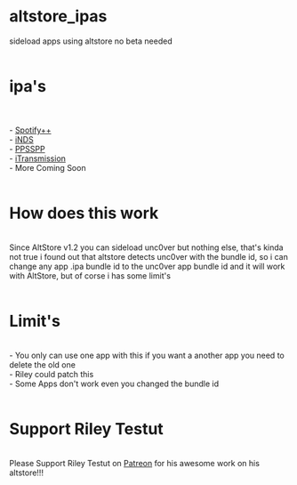 # altstore_ipas
sideload apps using altstore no beta needed
<br>
<br>
# ipa's
<br>
<br>
- <a href="https://github.com/CrafterPika/altstore_ipas/blob/master/ipa/spotify++_altstore_v1.0.ipa?raw=true">Spotify++</a>
<br>
- <a href="https://github.com/CrafterPika/altstore_ipas/blob/master/ipa/iNDS_altstore_v1.10.7.ipa?raw=true">iNDS</a>
<br>
- <a href="https://github.com/CrafterPika/altstore_ipas/blob/master/ipa/ppsspp_altstore_v1.9.3.ipa?raw=true">PPSSPP</a>
<br>
- <a href="https://github.com/CrafterPika/altstore_ipas/blob/master/ipa/iTransmission_altstore_v5.0.ipa?raw=true">iTransmission</a>
<br>
- More Coming Soon
<br>
<br>
<h1>How does this work</h1>
<br>
Since AltStore v1.2 you can sideload unc0ver but nothing else, that's kinda not true i found out that altstore detects unc0ver with the bundle id, so i can change any app .ipa bundle id to the unc0ver app bundle id and it will work with AltStore, but of corse i has some limit's
<br>
<br>
<h1>Limit's</h1>
<br>
- You only can use one app with this if you want a another app you need to delete the old one
<br>
- Riley could patch this
<br>
- Some Apps don't work even you changed the bundle id
<br>
<br>
<h1>Support Riley Testut</h1>
<br>
Please Support Riley Testut on <a href="https://www.patreon.com/rileytestut">Patreon</a> for his awesome work on his altstore!!!
